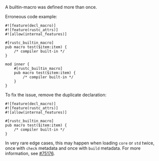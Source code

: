 A builtin-macro was defined more than once.

Erroneous code example:

```compile_fail,E0773
#![feature(decl_macro)]
#![feature(rustc_attrs)]
#![allow(internal_features)]

#[rustc_builtin_macro]
pub macro test($item:item) {
    /* compiler built-in */
}

mod inner {
    #[rustc_builtin_macro]
    pub macro test($item:item) {
        /* compiler built-in */
    }
}
```

To fix the issue, remove the duplicate declaration:

```
#![feature(decl_macro)]
#![feature(rustc_attrs)]
#![allow(internal_features)]

#[rustc_builtin_macro]
pub macro test($item:item) {
    /* compiler built-in */
}
```

In very rare edge cases, this may happen when loading `core` or `std` twice,
once with `check` metadata and once with `build` metadata.
For more information, see [#75176].

[#75176]: https://github.com/rust-lang/rust/pull/75176#issuecomment-683234468
